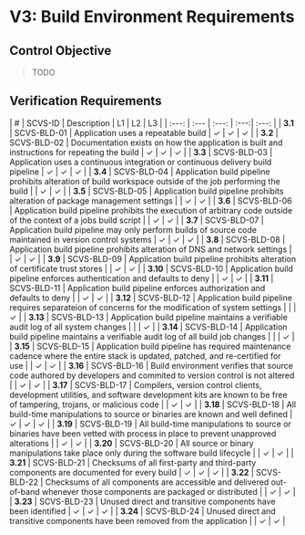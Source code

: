 # V3: Build Environment Requirements

## Control Objective

> TODO

<div style="page-break-after: always;"> 
</div>

## Verification Requirements

| # | SCVS-ID | Description | L1 | L2 | L3 |
| :---: | :--- | :---: | :---:| :---: |
| **3.1** | SCVS-BLD-01 | Application uses a repeatable build | ✓ | ✓ | ✓ |
| **3.2** | SCVS-BLD-02 | Documentation exists on how the application is built and instructions for repeating the build | ✓ | ✓ | ✓ |
| **3.3** | SCVS-BLD-03 | Application uses a continuous integration or continuous delivery build pipeline | ✓ | ✓ | ✓ |
| **3.4** | SCVS-BLD-04 | Application build pipeline prohibits alteration of build workspace outside of the job performing the build | | ✓ | ✓ |
| **3.5** | SCVS-BLD-05 | Application build pipeline prohibits alteration of package management settings | | ✓ | ✓ |
| **3.6** | SCVS-BLD-06 | Application build pipeline prohibits the execution of arbitrary code outside of the context of a jobs build script | | ✓ | ✓ |
| **3.7** | SCVS-BLD-07 | Application build pipeline may only perform builds of source code maintained in version control systems | ✓ | ✓ | ✓ |
| **3.8** | SCVS-BLD-08 | Application build pipeline prohibits alteration of DNS and network settings | | ✓ | ✓ |
| **3.9** | SCVS-BLD-09 | Application build pipeline prohibits alteration of certificate trust stores | | ✓ | ✓ |
| **3.10** | SCVS-BLD-10 | Application build pipeline enforces authentication and defaults to deny | | ✓ | ✓ |
| **3.11** | SCVS-BLD-11 | Application build pipeline enforces authorization and defaults to deny | | ✓ | ✓ |
| **3.12** | SCVS-BLD-12 | Application build pipeline requires separateion of concerns for the modification of system settings | | | ✓ |
| **3.13** | SCVS-BLD-13 | Application build pipeline maintains a verifiable audit log of all system changes | | | ✓ |
| **3.14** | SCVS-BLD-14 | Application build pipeline maintains a verifiable audit log of all build job changes | | | ✓ |
| **3.15** | SCVS-BLD-15 | Application build pipeline has required maintenance cadence where the entire stack is updated, patched, and re-certified for use | | ✓ | ✓ |
| **3.16** | SCVS-BLD-16 | Build environment verifies that source code authored by developers and commited to version control is not altered | | ✓ | ✓ |
| **3.17** | SCVS-BLD-17 | Compilers, version control clients, development utilities, and software development kits are known to be free of tampering, trojans, or malicious code | | ✓ | ✓ |
| **3.18** | SCVS-BLD-18 | All build-time manipulations to source or binaries are known and well defined | ✓ | ✓ | ✓ |
| **3.19** | SCVS-BLD-19 | All build-time manipulations to source or binaries have been vetted with process in place to prevent unapproved alterations | | ✓ | ✓ |
| **3.20** | SCVS-BLD-20 | All source or binary manipulations take place only during the software build lifecycle | | ✓ | ✓ |
| **3.21** | SCVS-BLD-21 | Checksums of all first-party and third-party components are documented for every build | ✓ | ✓ | ✓ |
| **3.22** | SCVS-BLD-22 | Checksums of all components are accessible and delivered out-of-band whenever those components are packaged or distributed | | ✓ | ✓ |
| **3.23** | SCVS-BLD-23 | Unused direct and transitive components have been identified | ✓ | ✓ | ✓ |
| **3.24** | SCVS-BLD-24 | Unused direct and transitive components have been removed from the application | | ✓ | ✓ |
